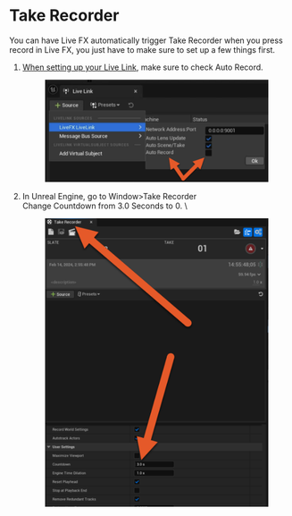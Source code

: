 # Take Recorder

You can have Live FX automatically trigger Take Recorder when you press record in Live FX, you just have to make sure to set up a few things first.&#x20;

1.  [When setting up your Live Link](set-up-unreal-engine-with-live-fx.md#id-4.-enable-live-link), make sure to check Auto Record.&#x20;

    <figure><img src="../.gitbook/assets/image (6) (1) (1) (1).png" alt=""><figcaption></figcaption></figure>


2.  In Unreal Engine, go to Window>Take Recorder\
    Change Countdown from 3.0 Seconds to 0. \


    <figure><img src="../.gitbook/assets/image (1) (1) (1) (1) (1) (1) (1).png" alt=""><figcaption></figcaption></figure>
